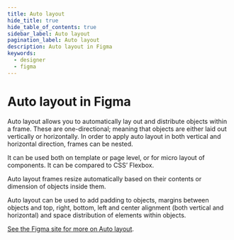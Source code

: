 ```yaml
---
title: Auto layout
hide_title: true
hide_table_of_contents: true
sidebar_label: Auto layout
pagination_label: Auto layout
description: Auto layout in Figma
keywords:
  - designer
  - figma
---
```



# Auto layout in Figma

Auto layout allows you to automatically lay out and distribute objects within a frame. These are one-directional; meaning that objects are either laid out vertically or horizontally. In order to apply auto layout in both vertical and horizontal direction, frames can be nested.

It can be used both on template or page level, or for micro layout of components. It can be compared to CSS’ Flexbox.

Auto layout frames resize automatically based on their contents or dimension of objects inside them.

Auto layout can be used to add padding to objects, margins between objects and top, right, bottom, left and center alignment (both vertical and horizontal) and space distribution of elements within objects.

[See the Figma site for more on Auto layout](https://www.figma.com/blog/announcing-auto-layout/).
